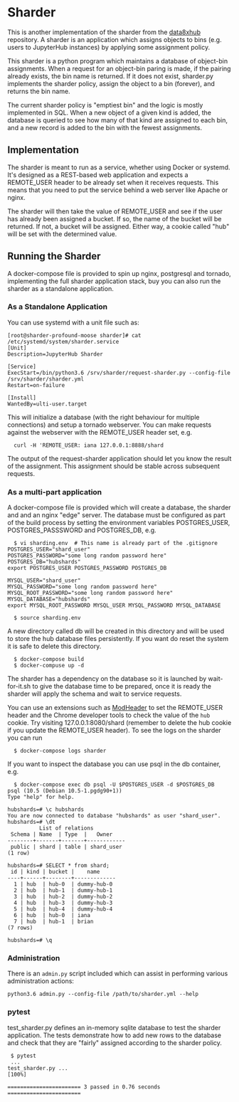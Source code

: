 # Sharder

This is another implementation of the sharder from the
[data8xhub](https://github.com/berkeley-dsep-infra/data8xhub) repository. A
sharder is an application which assigns objects to bins (e.g. users to
JupyterHub instances) by applying some assignment policy.

This sharder is a python program which maintains a database of object-bin
assignments. When a request for an object-bin paring is made, if the pairing
already exists, the bin name is returned. If it does not exist, sharder.py
implements the sharder policy, assign the object to a bin (forever), and returns
the bin name.

The current sharder policy is "emptiest bin" and the logic is mostly implemented
in SQL. When a new object of a given kind is added, the database is queried to
see how many of that kind are assigned to each bin, and a new record is added to
the bin with the fewest assignments.


## Implementation

The sharder is meant to run as a service, whether using Docker or systemd.
It's designed as a REST-based web application and expects a REMOTE_USER
header to be already set when it receives requests. This means that you need
to put the service behind a web server like Apache or nginx.

The sharder will then take the value of REMOTE_USER and see if the user has
already been assigned a bucket. If so, the name of the bucket will be returned.
If not, a bucket will be assigned. Either way, a cookie called "hub" will
be set with the determined value.

## Running the Sharder

A docker-compose file is provided to spin up nginx, postgresql and tornado,
implementing the full sharder application stack, buy you can also run the
sharder as a standalone application.

### As a Standalone Application

You can use systemd with a unit file such as:

```
[root@sharder-profound-moose sharder]# cat /etc/systemd/system/sharder.service
[Unit]
Description=JupyterHub Sharder

[Service]
ExecStart=/bin/python3.6 /srv/sharder/request-sharder.py --config-file /srv/sharder/sharder.yml
Restart=on-failure

[Install]
WantedBy=ulti-user.target
```

This will initialize a database (with the right behaviour for multiple
connections) and setup a tornado webserver. You can make requests against the
webserver with the REMOTE_USER header set, e.g.

```
  curl -H 'REMOTE_USER: iana 127.0.0.1:8888/shard
```

The output of the request-sharder application should let you know the result of
the assignment. This assignment should be stable across subsequent requests.

### As a multi-part application

A docker-compose file is provided which will create a database, the sharder and
and an nginx "edge" server. The database must be configured as part of the build
process by setting the environment variables POSTGRES_USER, POSTGRES_PASSSWORD
and POSTGRES_DB, e.g.

```
  $ vi sharding.env  # This name is already part of the .gitignore
POSTGRES_USER="shard_user"
POSTGRES_PASSWORD="some long random password here"
POSTGRES_DB="hubshards"
export POSTGRES_USER POSTGRES_PASSWORD POSTGRES_DB

MYSQL_USER="shard_user"
MYSQL_PASSWORD="some long random password here"
MYSQL_ROOT_PASSWORD="some long random password here"
MYSQL_DATABASE="hubshards"
export MYSQL_ROOT_PASSWORD MYSQL_USER MYSQL_PASSWORD MYSQL_DATABASE

  $ source sharding.env
```

A new directory called db will be created in this directory and will be used to
store the hub database files persistently. If you want do reset the system it is
safe to delete this directory.

```
  $ docker-compose build
  $ docker-compuse up -d
```

The sharder has a dependency on the database so it is launched by wait-for-it.sh
to give the database time to be prepared, once it is ready the sharder will
apply the schema and wait to service requests.

You can use an extensions such as
[ModHeader](https://chrome.google.com/webstore/detail/modheader/idgpnmonknjnojddfkpgkljpfnnfcklj/related?hl=en)
to set the REMOTE_USER header and the Chrome developer tools to check the value
of the `hub` cookie. Try visiting 127.0.0.1:8080/shard (remember to delete the
hub cookie if you update the REMOTE_USER header). To see the logs on the sharder
you can run

```
  $ docker-compose logs sharder
```

If you want to inspect the database you can use psql in the db container, e.g.

```
  $ docker-compose exec db psql -U $POSTGRES_USER -d $POSTGRES_DB
psql (10.5 (Debian 10.5-1.pgdg90+1))
Type "help" for help.

hubshards=# \c hubshards
You are now connected to database "hubshards" as user "shard_user".
hubshards=# \dt
          List of relations
 Schema | Name  | Type  |   Owner
--------+-------+-------+------------
 public | shard | table | shard_user
(1 row)

hubshards=# SELECT * from shard;
 id | kind | bucket |    name
----+------+--------+-------------
  1 | hub  | hub-0  | dummy-hub-0
  2 | hub  | hub-1  | dummy-hub-1
  3 | hub  | hub-2  | dummy-hub-2
  4 | hub  | hub-3  | dummy-hub-3
  5 | hub  | hub-4  | dummy-hub-4
  6 | hub  | hub-0  | iana
  7 | hub  | hub-1  | brian
(7 rows)

hubshards=# \q
```

### Administration

There is an `admin.py` script included which can assist in performing various
administration actions:

```
python3.6 admin.py --config-file /path/to/sharder.yml --help
```

### pytest

test_sharder.py defines an in-memory sqlite database to test the sharder
application. The tests demonstrate how to add new rows to the database and check
that they are "fairly" assigned according to the sharder policy.

```
 $ pytest
 ...
test_sharder.py ...                                              [100%]

======================= 3 passed in 0.76 seconds =======================
```

